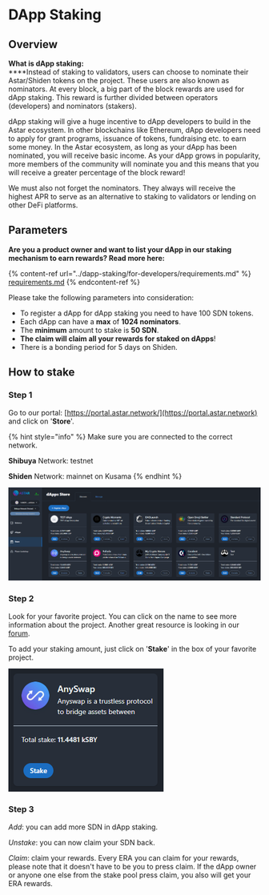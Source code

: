 # DApp Staking

## Overview

**What is dApp staking:**\
****Instead of staking to validators, users can choose to nominate their Astar/Shiden tokens on the project. These users are also known as nominators. At every block, a big part of the block rewards are used for dApp staking. This reward is further divided between operators (developers) and nominators (stakers).

dApp staking will give a huge incentive to dApp developers to build in the Astar ecosystem. In other blockchains like Ethereum, dApp developers need to apply for grant programs, issuance of tokens, fundraising etc. to earn some money. In the Astar ecosystem, as long as your dApp has been nominated, you will receive basic income. As your dApp grows in popularity, more members of the community will nominate you and this means that you will receive a greater percentage of the block reward!

We must also not forget the nominators. They always will receive the highest APR to serve as an alternative to staking to validators or lending on other DeFi platforms.

## Parameters

**Are you a product owner and want to list your dApp in our staking mechanism to earn rewards? Read more here:**

{% content-ref url="../dapp-staking/for-developers/requirements.md" %}
[requirements.md](../dapp-staking/for-developers/requirements.md)
{% endcontent-ref %}

Please take the following parameters into consideration:&#x20;

* To register a dApp for dApp staking you need to have 100 SDN tokens.
* Each dApp can have a **max** of **1024 nominators**.
* The **minimum** amount to stake is **50 SDN**.
* **The claim will claim all your rewards for staked on dApps**!
* There is a bonding period for 5 days on Shiden.

## How to stake

### Step 1

Go to our portal: [https://portal.astar.network/](https://portal.astar.network) and click on '**Store**'.

{% hint style="info" %}
Make sure you are connected to the correct network.

**Shibuya** Network: testnet

**Shiden** Network: mainnet on Kusama
{% endhint %}

![](<../.gitbook/assets/03 (1).PNG>)

### Step 2

Look for your favorite project. You can click on the name to see more information about the project. Another great resource is looking in our [forum](https://forum.astar.network).

To add your staking amount, just click on '**Stake**' in the box of your favorite project.

![](<../.gitbook/assets/04 (1).PNG>)

### Step 3

_Add_: you can add more SDN in dApp staking.

_Unstake_: you can now claim your SDN back.

_Claim_: claim your rewards. Every ERA you can claim for your rewards, please note that it doesn't have to be you to press claim. If the dApp owner or anyone one else from the stake pool press claim, you also will get your ERA rewards.


